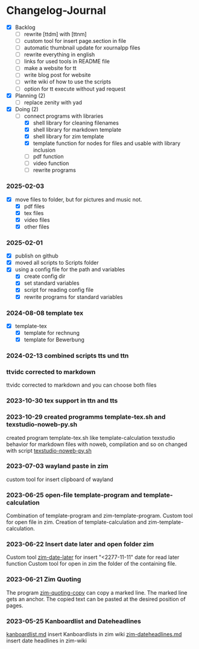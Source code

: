 # Changelog-Journal

- [X] Backlog
	- [ ] rewrite [ttdm] with [ttnm]
	- [ ] custom tool for insert page.section in file
	- [ ] automatic thumbnail update for xournalpp files
	- [ ] rewrite everything in english
	- [ ] links for used tools in README file
	- [ ] make a website for tt
	- [ ] write blog post for website
	- [ ] write wiki of how to use the scripts
	- [ ] option for tt execute without yad request
- [X] Planning (2)
	- [ ] replace zenity with yad
- [X] Doing (2)
	- [ ] connect programs with libraries
		- [X] shell library for cleaning filenames
		- [X] shell library for markdown template
		- [X] shell library for zim template
		- [X] template function for nodes for files and usable with library inclusion
		- [ ] pdf function
		- [ ] video function
		- [ ] rewrite programs

### 2025-02-03
- [X] move files to folder, but for pictures and music not.
	- [X] pdf files
	- [X] tex files
	- [X] video files
	- [X] other files
### 2025-02-01
- [X] publish on github
- [X] moved all scripts to Scripts folder
- [X] using a config file for the path and variables
	- [X] create config dir
	- [X] set standard variables
	- [X] script for reading config file
	- [X] rewrite programs for standard variables

### 2024-08-08 template tex
- [X] template-tex
	- [X] template for rechnung
	- [X] template for Bewerbung

### 2024-02-13 combined scripts tts und ttn

### ttvidc corrected to markdown
ttvidc corrected to markdown and you can choose both files

### 2023-10-30 tex support in ttn and tts

### 2023-10-29 created programms template-tex.sh and texstudio-noweb-py.sh
created program template-tex.sh like template-calculation
texstudio behavior for markdown files with noweb, compilation and so on changed with script [texstudio-noweb-py.sh](texstudio-noweb-py.sh)

### 2023-07-03 wayland paste in zim
custom tool for insert clipboard of wayland

### 2023-06-25 open-file template-program and template-calculation
Combination of template-program and zim-template-program.
Custom tool for open file in zim.
Creation of template-calculation and zim-template-calculation.

### 2023-06-22 Insert date later and open folder zim
Custom tool [zim-date-later]() for insert "<2277-11-11" date for read later function
Custom tool for open in zim the folder of the containing file.

### 2023-06-21 Zim Quoting
The program [zim-quoting-copy]() can copy a marked line. The marked line gets an anchor. The copied text can be pasted at the desired position of pages.

### 2023-05-25 Kanboardlist and Dateheadlines
[kanboardlist.md](kanboardlist.md) insert Kanboardlists in zim wiki
[zim-dateheadlines.md](zim-dateheadlines.md) insert date headlines in zim-wiki


